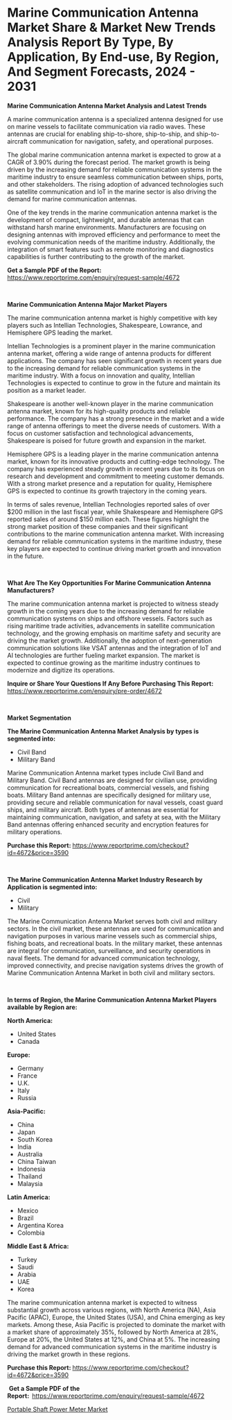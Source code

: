 <p><h1>Marine Communication Antenna Market Share & Market New Trends Analysis Report By Type, By Application, By End-use, By Region, And Segment Forecasts, 2024 - 2031</h1></p><p><strong>Marine Communication Antenna Market Analysis and Latest Trends</strong></p>
<p><p>A marine communication antenna is a specialized antenna designed for use on marine vessels to facilitate communication via radio waves. These antennas are crucial for enabling ship-to-shore, ship-to-ship, and ship-to-aircraft communication for navigation, safety, and operational purposes.</p><p>The global marine communication antenna market is expected to grow at a CAGR of 3.90% during the forecast period. The market growth is being driven by the increasing demand for reliable communication systems in the maritime industry to ensure seamless communication between ships, ports, and other stakeholders. The rising adoption of advanced technologies such as satellite communication and IoT in the marine sector is also driving the demand for marine communication antennas.</p><p>One of the key trends in the marine communication antenna market is the development of compact, lightweight, and durable antennas that can withstand harsh marine environments. Manufacturers are focusing on designing antennas with improved efficiency and performance to meet the evolving communication needs of the maritime industry. Additionally, the integration of smart features such as remote monitoring and diagnostics capabilities is further contributing to the growth of the market.</p></p>
<p><strong>Get a Sample PDF of the Report:&nbsp;</strong> <a href="https://www.reportprime.com/enquiry/request-sample/4672">https://www.reportprime.com/enquiry/request-sample/4672</a></p>
<p>&nbsp;</p>
<p><strong>Marine Communication Antenna Major Market Players</strong></p>
<p><p>The marine communication antenna market is highly competitive with key players such as Intellian Technologies, Shakespeare, Lowrance, and Hemisphere GPS leading the market. </p><p>Intellian Technologies is a prominent player in the marine communication antenna market, offering a wide range of antenna products for different applications. The company has seen significant growth in recent years due to the increasing demand for reliable communication systems in the maritime industry. With a focus on innovation and quality, Intellian Technologies is expected to continue to grow in the future and maintain its position as a market leader.</p><p>Shakespeare is another well-known player in the marine communication antenna market, known for its high-quality products and reliable performance. The company has a strong presence in the market and a wide range of antenna offerings to meet the diverse needs of customers. With a focus on customer satisfaction and technological advancements, Shakespeare is poised for future growth and expansion in the market.</p><p>Hemisphere GPS is a leading player in the marine communication antenna market, known for its innovative products and cutting-edge technology. The company has experienced steady growth in recent years due to its focus on research and development and commitment to meeting customer demands. With a strong market presence and a reputation for quality, Hemisphere GPS is expected to continue its growth trajectory in the coming years.</p><p>In terms of sales revenue, Intellian Technologies reported sales of over $200 million in the last fiscal year, while Shakespeare and Hemisphere GPS reported sales of around $150 million each. These figures highlight the strong market position of these companies and their significant contributions to the marine communication antenna market. With increasing demand for reliable communication systems in the maritime industry, these key players are expected to continue driving market growth and innovation in the future.</p></p>
<p>&nbsp;</p>
<p><strong>What Are The Key Opportunities For Marine Communication Antenna Manufacturers?</strong></p>
<p><p>The marine communication antenna market is projected to witness steady growth in the coming years due to the increasing demand for reliable communication systems on ships and offshore vessels. Factors such as rising maritime trade activities, advancements in satellite communication technology, and the growing emphasis on maritime safety and security are driving the market growth. Additionally, the adoption of next-generation communication solutions like VSAT antennas and the integration of IoT and AI technologies are further fueling market expansion. The market is expected to continue growing as the maritime industry continues to modernize and digitize its operations.</p></p>
<p><strong>Inquire or Share Your Questions If Any Before Purchasing This Report:</strong> <a href="https://www.reportprime.com/enquiry/pre-order/4672">https://www.reportprime.com/enquiry/pre-order/4672</a></p>
<p>&nbsp;</p>
<p><strong>Market Segmentation</strong></p>
<p><strong>The Marine Communication Antenna Market Analysis by types is segmented into:</strong></p>
<p><ul><li>Civil Band</li><li>Military Band</li></ul></p>
<p><p>Marine Communication Antenna market types include Civil Band and Military Band. Civil Band antennas are designed for civilian use, providing communication for recreational boats, commercial vessels, and fishing boats. Military Band antennas are specifically designed for military use, providing secure and reliable communication for naval vessels, coast guard ships, and military aircraft. Both types of antennas are essential for maintaining communication, navigation, and safety at sea, with the Military Band antennas offering enhanced security and encryption features for military operations.</p></p>
<p><strong>Purchase this Report:&nbsp;</strong><a href="https://www.reportprime.com/checkout?id=4672&price=3590">https://www.reportprime.com/checkout?id=4672&price=3590</a></p>
<p>&nbsp;</p>
<p><strong>The Marine Communication Antenna Market Industry Research by Application is segmented into:</strong></p>
<p><ul><li>Civil</li><li>Military</li></ul></p>
<p><p>The Marine Communication Antenna Market serves both civil and military sectors. In the civil market, these antennas are used for communication and navigation purposes in various marine vessels such as commercial ships, fishing boats, and recreational boats. In the military market, these antennas are integral for communication, surveillance, and security operations in naval fleets. The demand for advanced communication technology, improved connectivity, and precise navigation systems drives the growth of Marine Communication Antenna Market in both civil and military sectors.</p></p>
<p>&nbsp;</p>
<p><strong>In terms of Region, the Marine Communication Antenna Market Players available by Region are:</strong></p>
<p>
    <p> <strong> North America: </strong>
        <ul>
            <li>United States</li>
            <li>Canada</li>
        </ul>
        </p> 
    <p> <strong> Europe: </strong>
        <ul>
            <li>Germany</li>
            <li>France</li>
            <li>U.K.</li>
            <li>Italy</li>
            <li>Russia</li>
        </ul>
        </p> 
    <p> <strong> Asia-Pacific: </strong>
        <ul>
            <li>China</li>
            <li>Japan</li>
            <li>South Korea</li>
            <li>India</li>
            <li>Australia</li>
            <li>China Taiwan</li>
            <li>Indonesia</li>
            <li>Thailand</li>
            <li>Malaysia</li>
        </ul>
        </p> 
    <p> <strong> Latin America: </strong>
        <ul>
            <li>Mexico</li>
            <li>Brazil</li>
            <li>Argentina Korea</li>
            <li>Colombia</li>
        </ul>
        </p> 
    <p> <strong> Middle East & Africa: </strong>
        <ul>
            <li>Turkey</li>
            <li>Saudi</li>
            <li>Arabia</li>
            <li>UAE</li>
            <li>Korea</li>
        </ul>
    </p>
    </p>
<p><p>The marine communication antenna market is expected to witness substantial growth across various regions, with North America (NA), Asia Pacific (APAC), Europe, the United States (USA), and China emerging as key markets. Among these, Asia Pacific is projected to dominate the market with a market share of approximately 35%, followed by North America at 28%, Europe at 20%, the United States at 12%, and China at 5%. The increasing demand for advanced communication systems in the maritime industry is driving the market growth in these regions.</p></p>
<p><strong>Purchase this Report: </strong><a href="https://www.reportprime.com/checkout?id=4672&price=3590">https://www.reportprime.com/checkout?id=4672&price=3590</a></p>
<p>&nbsp;<strong>Get a Sample PDF of the Report:&nbsp;&nbsp;</strong><a href="https://www.reportprime.com/enquiry/request-sample/4672">https://www.reportprime.com/enquiry/request-sample/4672</a></p>
<p><strong></strong></p>
<p><p><a href="https://github.com/lbird53714/Market-Research-Report-List-4/blob/main/portable-shaft-power-meter-market.md">Portable Shaft Power Meter Market</a></p></p>